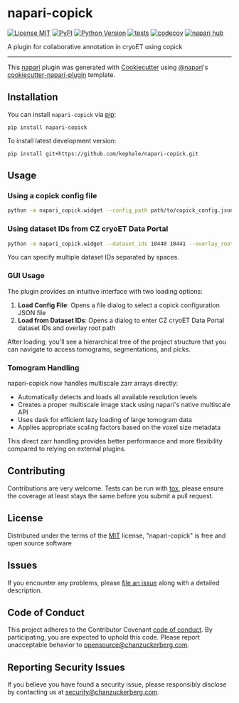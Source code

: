 # napari-copick

[![License MIT](https://img.shields.io/pypi/l/napari-copick.svg?color=green)](https://github.com/kephale/napari-copick/raw/main/LICENSE)
[![PyPI](https://img.shields.io/pypi/v/napari-copick.svg?color=green)](https://pypi.org/project/napari-copick)
[![Python Version](https://img.shields.io/pypi/pyversions/napari-copick.svg?color=green)](https://python.org)
[![tests](https://github.com/kephale/napari-copick/workflows/tests/badge.svg)](https://github.com/kephale/napari-copick/actions)
[![codecov](https://codecov.io/gh/kephale/napari-copick/branch/main/graph/badge.svg)](https://codecov.io/gh/kephale/napari-copick)
[![napari hub](https://img.shields.io/endpoint?url=https://api.napari-hub.org/shields/napari-copick)](https://napari-hub.org/plugins/napari-copick)

A plugin for collaborative annotation in cryoET using copick

----------------------------------

This [napari] plugin was generated with [Cookiecutter] using [@napari]'s [cookiecutter-napari-plugin] template.

<!--
Don't miss the full getting started guide to set up your new package:
https://github.com/napari/cookiecutter-napari-plugin#getting-started

and review the napari docs for plugin developers:
https://napari.org/stable/plugins/index.html
-->

## Installation

You can install `napari-copick` via [pip]:

    pip install napari-copick

To install latest development version:

    pip install git+https://github.com/kephale/napari-copick.git

## Usage

### Using a copick config file

```bash
python -m napari_copick.widget --config_path path/to/copick_config.json
```

### Using dataset IDs from CZ cryoET Data Portal

```bash
python -m napari_copick.widget --dataset_ids 10440 10441 --overlay_root /path/to/overlay_root
```

You can specify multiple dataset IDs separated by spaces.

### GUI Usage

The plugin provides an intuitive interface with two loading options:

1. **Load Config File**: Opens a file dialog to select a copick configuration JSON file
2. **Load from Dataset IDs**: Opens a dialog to enter CZ cryoET Data Portal dataset IDs and overlay root path

After loading, you'll see a hierarchical tree of the project structure that you can navigate to access tomograms, segmentations, and picks.

### Tomogram Handling

napari-copick now handles multiscale zarr arrays directly:

- Automatically detects and loads all available resolution levels
- Creates a proper multiscale image stack using napari's native multiscale API
- Uses dask for efficient lazy loading of large tomogram data
- Applies appropriate scaling factors based on the voxel size metadata

This direct zarr handling provides better performance and more flexibility compared to relying on external plugins.

## Contributing

Contributions are very welcome. Tests can be run with [tox], please ensure
the coverage at least stays the same before you submit a pull request.

## License

Distributed under the terms of the [MIT] license,
"napari-copick" is free and open source software

## Issues

If you encounter any problems, please [file an issue] along with a detailed description.

[napari]: https://github.com/napari/napari
[Cookiecutter]: https://github.com/audreyr/cookiecutter
[@napari]: https://github.com/napari
[MIT]: http://opensource.org/licenses/MIT
[cookiecutter-napari-plugin]: https://github.com/napari/cookiecutter-napari-plugin

[file an issue]: https://github.com/kephale/napari-copick/issues

[napari]: https://github.com/napari/napari
[tox]: https://tox.readthedocs.io/en/latest/
[pip]: https://pypi.org/project/pip/
[PyPI]: https://pypi.org/

## Code of Conduct

This project adheres to the Contributor Covenant [code of conduct](https://github.com/chanzuckerberg/.github/blob/main/CODE_OF_CONDUCT.md). By participating, you are expected to uphold this code. Please report unacceptable behavior to [opensource@chanzuckerberg.com](mailto:opensource@chanzuckerberg.com).

## Reporting Security Issues

If you believe you have found a security issue, please responsibly disclose by contacting us at [security@chanzuckerberg.com](mailto:security@chanzuckerberg.com).

